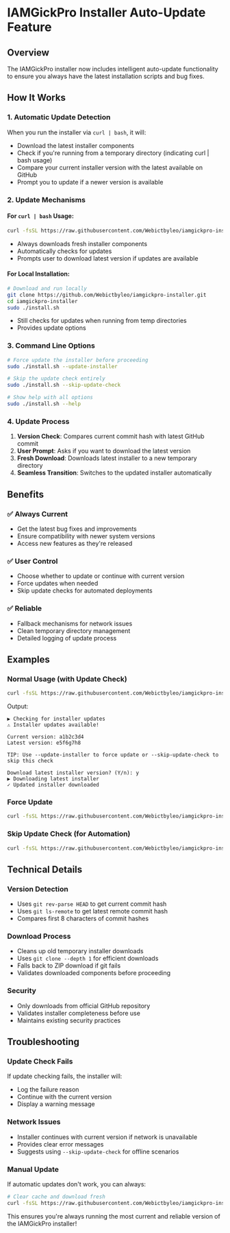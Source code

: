 # IAMGickPro Installer Auto-Update Feature

## Overview
The IAMGickPro installer now includes intelligent auto-update functionality to ensure you always have the latest installation scripts and bug fixes.

## How It Works

### 1. **Automatic Update Detection**
When you run the installer via `curl | bash`, it will:
- Download the latest installer components
- Check if you're running from a temporary directory (indicating curl | bash usage)
- Compare your current installer version with the latest available on GitHub
- Prompt you to update if a newer version is available

### 2. **Update Mechanisms**

#### For `curl | bash` Usage:
```bash
curl -fsSL https://raw.githubusercontent.com/Webictbyleo/iamgickpro-installer/main/install.sh | bash
```
- Always downloads fresh installer components
- Automatically checks for updates
- Prompts user to download latest version if updates are available

#### For Local Installation:
```bash
# Download and run locally
git clone https://github.com/Webictbyleo/iamgickpro-installer.git
cd iamgickpro-installer
sudo ./install.sh
```
- Still checks for updates when running from temp directories
- Provides update options

### 3. **Command Line Options**

```bash
# Force update the installer before proceeding
sudo ./install.sh --update-installer

# Skip the update check entirely
sudo ./install.sh --skip-update-check

# Show help with all options
sudo ./install.sh --help
```

### 4. **Update Process**
1. **Version Check**: Compares current commit hash with latest GitHub commit
2. **User Prompt**: Asks if you want to download the latest version
3. **Fresh Download**: Downloads latest installer to a new temporary directory
4. **Seamless Transition**: Switches to the updated installer automatically

## Benefits

### ✅ **Always Current**
- Get the latest bug fixes and improvements
- Ensure compatibility with newer system versions
- Access new features as they're released

### ✅ **User Control**
- Choose whether to update or continue with current version
- Force updates when needed
- Skip update checks for automated deployments

### ✅ **Reliable**
- Fallback mechanisms for network issues
- Clean temporary directory management
- Detailed logging of update process

## Examples

### Normal Usage (with Update Check)
```bash
curl -fsSL https://raw.githubusercontent.com/Webictbyleo/iamgickpro-installer/main/install.sh | bash
```
Output:
```
▶ Checking for installer updates
⚠ Installer updates available!

Current version: a1b2c3d4
Latest version: e5f6g7h8

TIP: Use --update-installer to force update or --skip-update-check to skip this check

Download latest installer version? (Y/n): y
▶ Downloading latest installer
✓ Updated installer downloaded
```

### Force Update
```bash
curl -fsSL https://raw.githubusercontent.com/Webictbyleo/iamgickpro-installer/main/install.sh | bash -s -- --update-installer
```

### Skip Update Check (for Automation)
```bash
curl -fsSL https://raw.githubusercontent.com/Webictbyleo/iamgickpro-installer/main/install.sh | bash -s -- --skip-update-check
```

## Technical Details

### Version Detection
- Uses `git rev-parse HEAD` to get current commit hash
- Uses `git ls-remote` to get latest remote commit hash
- Compares first 8 characters of commit hashes

### Download Process
- Cleans up old temporary installer downloads
- Uses `git clone --depth 1` for efficient downloads
- Falls back to ZIP download if git fails
- Validates downloaded components before proceeding

### Security
- Only downloads from official GitHub repository
- Validates installer completeness before use
- Maintains existing security practices

## Troubleshooting

### Update Check Fails
If update checking fails, the installer will:
- Log the failure reason
- Continue with the current version
- Display a warning message

### Network Issues
- Installer continues with current version if network is unavailable
- Provides clear error messages
- Suggests using `--skip-update-check` for offline scenarios

### Manual Update
If automatic updates don't work, you can always:
```bash
# Clear cache and download fresh
curl -fsSL https://raw.githubusercontent.com/Webictbyleo/iamgickpro-installer/main/install.sh | bash -s -- --clear-cache --update-installer
```

This ensures you're always running the most current and reliable version of the IAMGickPro installer!
